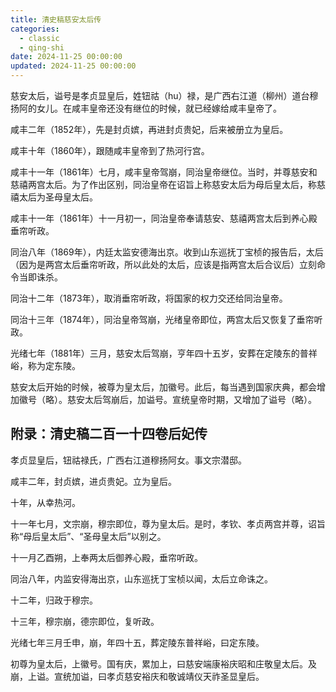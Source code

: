 ```yaml
---
title: 清史稿慈安太后传
categories:
  - classic
  - qing-shi
date: 2024-11-25 00:00:00
updated: 2024-11-25 00:00:00
---
```


慈安太后，谥号是孝贞显皇后，姓钮祜（hu）禄，是广西右江道（柳州）道台穆扬阿的女儿。在咸丰皇帝还没有继位的时候，就已经嫁给咸丰皇帝了。

咸丰二年（1852年），先是封贞嫔，再进封贞贵妃，后来被册立为皇后。

咸丰十年（1860年），跟随咸丰皇帝到了热河行宫。

咸丰十一年（1861年）七月，咸丰皇帝驾崩，同治皇帝继位。当时，并尊慈安和慈禧两宫太后。为了作出区别，同治皇帝在诏旨上称慈安太后为母后皇太后，称慈禧太后为圣母皇太后。

<!-- more -->

咸丰十一年（1861年）十一月初一，同治皇帝奉请慈安、慈禧两宫太后到养心殿垂帘听政。

同治八年（1869年），内廷太监安德海出京。收到山东巡抚丁宝桢的报告后，太后（因为是两宫太后垂帘听政，所以此处的太后，应该是指两宫太后合议后）立刻命令当即诛杀。

同治十二年（1873年），取消垂帘听政，将国家的权力交还给同治皇帝。

同治十三年（1874年），同治皇帝驾崩，光绪皇帝即位，两宫太后又恢复了垂帘听政。

光绪七年（1881年）三月，慈安太后驾崩，亨年四十五岁，安葬在定陵东的普祥峪，称为定东陵。

慈安太后开始的时候，被尊为皇太后，加徽号。此后，每当遇到国家庆典，都会增加徽号（略）。慈安太后驾崩后，加谥号。宣统皇帝时期，又增加了谥号（略）。

## 附录：清史稿二百一十四卷后妃传 ##

孝贞显皇后，钮祜禄氏，广西右江道穆扬阿女。事文宗潜邸。

咸丰二年，封贞嫔，进贞贵妃。立为皇后。

十年，从幸热河。

十一年七月，文宗崩，穆宗即位，尊为皇太后。是时，孝钦、孝贞两宫并尊，诏旨称“母后皇太后”、“圣母皇太后”以别之。

十一月乙酉朔，上奉两太后御养心殿，垂帘听政。

同治八年，内监安得海出京，山东巡抚丁宝桢以闻，太后立命诛之。

十二年，归政于穆宗。

十三年，穆宗崩，德宗即位，复听政。

光绪七年三月壬申，崩，年四十五，葬定陵东普祥峪，曰定东陵。

初尊为皇太后，上徽号。国有庆，累加上，曰慈安端康裕庆昭和庄敬皇太后。及崩，上谥。宣统加谥，曰孝贞慈安裕庆和敬诚靖仪天祚圣显皇后。